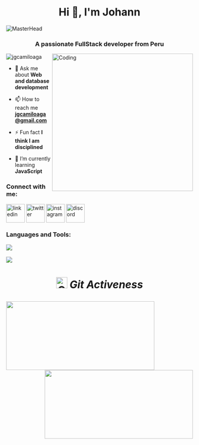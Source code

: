 <h1 align="center">Hi 👋, I'm Johann</h1>

![MasterHead](https://user-images.githubusercontent.com/74038190/225813708-98b745f2-7d22-48cf-9150-083f1b00d6c9.gif)

<h3 align="center">A passionate FullStack developer from Peru</h3>

<img align="right" alt="Coding" width="380" height="370" src="https://user-images.githubusercontent.com/74038190/212750996-938b257b-266c-45a7-9af7-655341c0f58b.gif">

<p align="left"> <img src="https://komarev.com/ghpvc/?username=jgcamiloaga&label=Profile%20views&color=0e75b6&style=flat" alt="jgcamiloaga" /> </p>

- 💬 Ask me about **Web and database development**

- 📫 How to reach me **jgcamiloaga@gmail.com**

- ⚡ Fun fact **I think I am disciplined**
  
- 🌱 I’m currently learning **JavaScript**

<h3 align="left">Connect with me:</h3>
<p align="left">
<a href="https://linkedin.com/in/jgcamiloaga" target="_blank"><img align="center" src="https://user-images.githubusercontent.com/88904952/234979284-68c11d7f-1acc-4f0c-ac78-044e1037d7b0.png" alt="linkedin" height="50" width="50" /></a>
<a href="https://twitter.com/jgcamiloaga" target="_blank"><img align="center" src="https://user-images.githubusercontent.com/88904952/234980676-61bfb021-ecc8-48f7-88e6-34c1b06c4a58.png" alt="twitter" height="50" width="50" /></a> 
<a href="https://www.instagram.com/jgcamiloaga/" target="_blank"><img align="center" src="https://user-images.githubusercontent.com/88904952/234981169-2dd1e58f-4b7e-468c-8213-034ba62156c3.png" alt="instagram" height="50" width="50" /></a>
<a href="https://discordapp.com/users/957722095381540874" target="_blank"><img align="center" src="https://user-images.githubusercontent.com/88904952/234982627-019fd336-6248-453c-9b05-97c13fd1d207.png" alt="discord" height="50" width="50" /></a>
</p>

<h3 align="left">Languages and Tools:</h3>
<a href="https://skillicons.dev">
    <img src="https://skillicons.dev/icons?i=css,html,js,java,astro,git,github,vscode&perline=12" />
</a>
<br><br>

<img src="https://user-images.githubusercontent.com/73097560/115834477-dbab4500-a447-11eb-908a-139a6edaec5c.gif">
<h1><p align="center">
<img src="https://media.giphy.com/media/W5eoZHPpUx9sapR0eu/giphy.gif" width="30px" alt="Git"/>&nbsp;<i><b font-size="">Git Activeness</b></h1></i></p>

<p><img align="left" width="400" height="185" src="https://github-readme-stats.vercel.app/api?username=jgcamiloaga&show_icons=true&theme=dark"/></p>
<p>&nbsp;<img align="right" width="400" height="185" src="https://github-readme-streak-stats.herokuapp.com/?user=jgcamiloaga&theme=dark"/></p>
